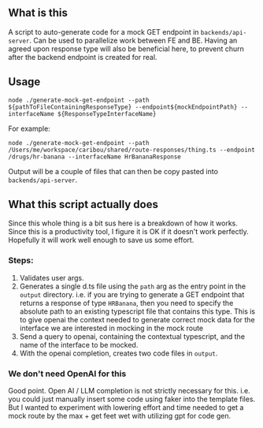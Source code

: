 ## What is this

A script to auto-generate code for a mock GET endpoint in `backends/api-server`.  Can be used to parallelize work between FE and BE.  Having an agreed upon response type will also be beneficial here, to prevent churn after the backend endpoint is created for real.

## Usage

```
node ./generate-mock-get-endpoint --path ${pathToFileContainingResponseType} --endpoint${mockEndpointPath} --interfaceName ${ResponseTypeInterfaceName}
```

For example:
```
node ./generate-mock-get-endpoint --path /Users/me/workspace/caribou/shared/route-responses/thing.ts --endpoint /drugs/hr-banana --interfaceName HrBananaResponse
```

Output will be a couple of files that can then be copy pasted into `backends/api-server`. 

## What this script actually does
Since this whole thing is a bit sus here is a breakdown of how it works.  Since this is a productivity tool, I figure it is OK if it doesn't work perfectly. Hopefully it will work well enough to save us some effort.

### Steps:
1. Validates user args.
2. Generates a single d.ts file using the `path` arg as the entry point in the `output` directory.  i.e. if you are trying to generate a GET endpoint that returns a response of type `HRBanana`, then you need to specify the absolute path to an existing typescript file that contains this type. This is to give openai the context needed to generate correct mock data for the interface we are interested in mocking in the mock route
3. Send a query to openai, containing the contextual typescript, and the name of the interface to be mocked.
4. With the openai completion, creates two code files in `output`.

### We don't need OpenAI for this
Good point. Open AI / LLM completion is not strictly necessary for this.  i.e. you could just manually insert some code using faker into the template files. But I wanted to experiment with lowering effort and time needed to get a mock route by the max + get feet wet with utilizing gpt for code gen.